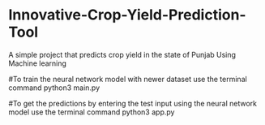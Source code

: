 # Innovative-Crop-Yield-Prediction-Tool
A simple project that predicts crop yield in the state of Punjab Using Machine learning 


#To train the neural network model with newer dataset use the terminal command 
python3 main.py 

#To get the predictions by entering the test input using the neural network model use the terminal command 
python3 app.py 

